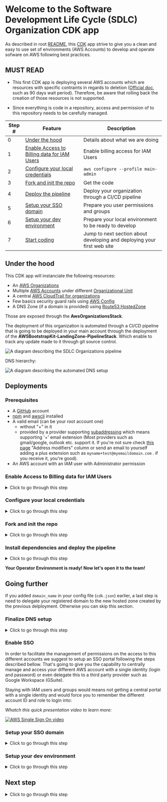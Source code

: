 # Welcome to the Software Development Life Cycle (SDLC) Organization CDK app

As described in root [README](../../README.md), this [CDK](https://docs.aws.amazon.com/cdk/latest/guide/apps.html) app strive to give you a clean and easy to use set of environments (AWS Accounts) to develop and operate sofware on AWS following best practices.

## MUST READ

* This first CDK app is deploying several AWS accounts which are resources with specific contraints in regards to deletion ([Official doc](https://aws.amazon.com/premiumsupport/knowledge-center/close-aws-account/), such as 90 days wait period). Therefore, be aware that rolling back the creation of those resources is not supported.

* Since everything is code in a repository, access and permission of to this repository needs to be carefully managed.

Step # | Feature | Description
-- | -- | --
0 | [Under the hood](#under-the-hood) | Details about what we are doing
1 | [Enable Access to Billing data for IAM Users](#Enable-Access-to-Billing-data-for-IAM-Users) | Enable billing access for IAM Users
2 | [Configure your local credentials](#configure-your-local-credentials) | `aws configure --profile main-admin`
3 | [Fork and init the repo](#clone-and-init-the-repo) | Get the code
4 | [Deploy the pipeline](#install-dependencies-and-deploy-the-pipeline) | Deploy your organization through a CI/CD pipeline
5 | [Setup your SSO domain](#setup-your-sso-domain) | Prepare you user permissions and groups
6 | [Setup your dev environment](#setup-your-dev-environment) | Prepare your local environment to be ready to develop
7 | [Start coding](#next-step) | Jump to next section about developing and deploying your first web site


## Under the hood

This CDK app will instanciate the following resources:

* An [AWS Organizations](https://docs.aws.amazon.com/organizations/latest/userguide/orgs_introduction.html)
* Multiple [AWS Accounts](https://aws.amazon.com/organizations/faqs/#Organizing_AWS_accounts) under different [Organizational Unit](https://docs.aws.amazon.com/organizations/latest/userguide/orgs_manage_ous.html)
* A central [AWS CloudTrail for organizations](https://docs.aws.amazon.com/awscloudtrail/latest/userguide/creating-trail-organization.html)
* Few basics security guard rails using [AWS Config](https://docs.aws.amazon.com/config/latest/developerguide/WhatIsConfig.html)
* A DNS Zone (if a domain is provided) using [Route53 HostedZone](https://docs.aws.amazon.com/Route53/latest/DeveloperGuide/AboutHZWorkingWith.html)

Those are exposed through the **AwsOrganizationsStack**.

The deployment of this organization is automated through a CI/CD pipeline that is going to be deployed in your main account through the deployment of the **AWSBootstrapKit-LandingZone-PipelineStack**. Which enable to track any update made to it through git source control.

![A diagram describing the SDLC Organizations pipeline](../../doc/AWSBootstrapKit-Overview-Page-2.png)


DNS hierarchy:

![A diagram describing the automated DNS setup](../../doc/AWSBootstrapKit-Overview-DNS-setup-process.png)

## Deployments

### Prerequisites

* A [GitHub](https://github.com) account
* [npm](https://npmjs.org) and [awscli](https://docs.aws.amazon.com/cli/latest/userguide/install-cliv2.html) installed
* A valid email (can be your root account one) 
  * without "+" in it
  * provided by a provider supporting [subaddressing](https://en.wikipedia.org/wiki/Plus_address) which means supporting '+' email extension (Most providers such as gmail/google, outlook etc. support it. If you're not sure check [this page](https://en.wikipedia.org/wiki/Comparison_of_webmail_providers#Features) "Address modifiers" column or send an email to yourself adding a plus extension such as `myname+test@myemaildomain.com` . if you receive it, you're good).   
* An AWS account with an IAM user with Administrator permission

### Enable Access to Billing data for IAM Users
<details>
<summary>Click to go through this step</summary>
Let's enable access to Billing data for IAM users, so that administrators are able to see and analyze the AWS usage and cost without having to login as the root user. This is an important step since it is a best practice to perform day-to-day activities through IAM users, and not the root user. To enable this setting, make sure you login to your AWS account as the <strong>root user</strong> (i.e. using the email and password that were used for creating the AWS account).

1) While logged in as the root user: in the AWS Management Console's navigation bar, choose your account name and then choose <strong>My Account</strong>.

2) Next to <strong>IAM User and Role Access to Billing Information</strong>, choose <strong>Edit</strong>.

3) Select the <strong>Activate IAM Access</strong> check box.

4) Choose <strong>Update</strong>.

Now that this setting is enabled, IAM users with appropriate privileges will be able to access the Billing and Cost Management console on AWS accounts within the organization. This is especially useful for administrators or operations staff in order to monitor cost.

<strong>Note:</strong> if you don't see the setting, you are probably logged in as an IAM user. Please log out and log back in as the <strong>root user</strong> of the account, using email and password.
</details>

### Configure your local credentials
<details>
<summary>Click to go through this step</summary>

To authenticate requests made using the CLI, we need to give your IAM user credentials (If you don't have one follow [this instruction](https://docs.aws.amazon.com/IAM/latest/UserGuide/id_users_create.html) with *Programmatic access Access type* selected and *AdministratorAccess* policy) and the region you want to use to the Command line:

```sh
aws configure --profile main-admin
AWS Access Key ID [None]: AKIAIOSFODNN7EXAMPLE
AWS Secret Access Key [None]: wJalrXUtnFEMI/K7MDENG/bPxRfiCYEXAMPLEKEY
Default region name [None]: eu-west-1
Default output format [None]: json
```

Here we use the `--profile` parameter with `main-admin` in order to, in the future be able to swtich between accounts.


You can now test our set up:

```sh
aws --profile=main-admin  sts get-caller-identity

{
    "UserId": "A1B2C3D4E5F6G7EXAMPLE",
    "Account": "111122223333",
    "Arn": "arn:aws:iam::111122223333:user/Administrator"
}
```

This command show you basically what your current crendentials are attached to :
* `Account` tell you which Account Id you are talking to
* `Arn` tell you which Role you are using


To learn more, check the [official doc](https://docs.aws.amazon.com/cli/latest/userguide/cli-configure-quickstart.html#cli-configure-quickstart-config).

</details>

### Fork and init the repo

<details>
<summary>Click to go through this step</summary>

1. Fork the repository on your GitHub account by clicking [here](https://github.com/aws-samples/aws-bootstrap-kit-examples/fork).

1. Clone the repository locally:
    ```
    git clone https://github.com/<YOUR_GITHUB_ALIAS>/aws-bootstrap-kit-examples
    ```

1. Link your GitHub repository to AWS by 
    1. Pushing your github personal secret token (follow [this instruction](https://docs.github.com/en/free-pro-team@latest/github/authenticating-to-github/creating-a-personal-access-token) if you don't have one with **admin:repo_hook** full control and **repo** full control) in AWS Secrets Manager, a service that stores your secret securely
        ```sh
        aws --profile main-admin secretsmanager create-secret --name GITHUB_TOKEN --secret-string <YOUR_GITHUB_PERSONAL_ACCESS_TOKEN>
        ```
    1. Set in `source/1-SDLC-organization/cdk.json` the following variables:

        * `email` corresponding to the administrator email that will be used to create additional AWS account (without "+" character)
            > You will receive an email with a verification link to validate it
        * `github_alias` coresponding to your github username (`your_alias` in `https://github.com/your_alias/your_repo`)
        * `github_repo_name` corresponding to the name when you created the repository (`your_repo` in this example)
        * `github_repo_branch` corresponding to the main branch of your repo. (should be called `main`)
        * `pipeline_deployable_regions` corresponding to the lists of [AWS regions](https://docs.aws.amazon.com/AWSEC2/latest/UserGuide/using-regions-availability-zones.html#concepts-regions) you plan to deploy your future applications to.
        * (optional) `domain_name` a DNS domain name to use to expose your services publicly (it needs to be already registered in a registrar such [Amazon route53](https://docs.aws.amazon.com/Route53/latest/DeveloperGuide/domain-register.html))

        it should look like:
            ```
            cd <YOUR REPO>
            cat 1-SDLC-organization/cdk.json
            {
                "app": "npx ts-node bin/sdlc-organization.ts",
                "context": {
                "@aws-cdk/core:enableStackNameDuplicates": "true",
                "aws-cdk:enableDiffNoFail": "true",
                "@aws-cdk/core:stackRelativeExports": "true",
                "@aws-cdk/core:newStyleStackSynthesis": true,
                "github_alias": "your_alias",
                "github_repo_name": "aws-bootstrap-kit-examples",
                "github_repo_branch": "main",
                "email": "admin@yourdomain.com",
                "force_email_verification": true,
                "pipeline_deployable_regions": [
                    eu-west-1,
                    eu-west-2
                ],
                "domain_name": "yourdomain.com"
                }
            }
            ```
    1. Push new changes to your repo

        ```
        git add source/1-SDLC-organization/cdk.json
        git commit -m "set required bootstrap variables"
        git push
        ```

</details>

### Install dependencies and deploy the pipeline

<details>
<summary>Click to go through this step</summary>

1. Go to the SDLC Organization folder

    ```
    cd source/1-SDLC-Organization
    ```

1. Install dependencies

    ```
    npm install
    ```

1. Bootstrap AWS account

    ```
    npm run bootstrap
    ```

1. build and deploy package

    ```
    npm run build
    npm run deploy
    ```

1. Check the status of the deployed CI/CD pipeline in AWS CodePipeline Console
(click <a href="https://docs.aws.amazon.com/codepipeline/index.html" target="_blank">here</a> to learn more about AWS Code Pipeline)

1. When all green, unlock deployment to prod by approving the change to be deployed by clicking the "review" button in prod section of the pipeline.

    PS: You can inspect what is going to be deployed by clicking "Details" link of "orgStack.Prepare" action.

1. A Validation Email is sent to your inbox, please click on the confirmation link for the deployment to complete. **THIS WILL BLOCK YOUR DEPLOYMENT, IF YOU DO NOT CLICK ON VERIFICATION LINK RECEIVED IN YOUR EMAIL**

   > This was step was enabled by the `force_email_verification` boolean set in your `cdk.json`. to ensure that the email provided satisfies the rules we previously mentioned (the email doesn't contain `+` and the email providor supports subaddressing)

1. When all green, you should be able to 
    1. check your organization structure in AWS Organizations console
    1. Get into any of those sub accounts by getting the Account ID from AWS Organizations console and using the switch role button on top left drop down of the screen and the `OrganizationAccountAccessRole` Role name.

    Check the [doc](https://docs.aws.amazon.com/organizations/latest/userguide/orgs_manage_accounts_access.html) for more details.

</details>

**Your Operator Environment is ready! Now let's open it to the team!**

## Going further


If you added `domain_name` in your config file (`cdk.json`) earlier, a last step is need to delegate your registered domain to the new hosted zone created by the previous delployment. Otherwise you can skip this section.

### Finalize DNS setup

<details>
<summary>Click to go through this step</summary>

1. First let's get the NS servers registered in the new hosted zone by
    1. Got to [AWS Route53 Hosted Zone page](https://console.aws.amazon.com/route53/v2/hostedzones#)
    1. click on the hosted zone with 5 Record count and with the Domain name coresponding to your root domain name specified in `domain_name` earlier
    1. Copy the Value of the `NS` Type Record row of your domain name
1. Go to your registrar configuration console and replace NS servers by the one copied earlier.

**Your Done! Now you can manage your domain through AWS Route53**
</details>

### Enable SSO

In order to facilitate the management of permissions on the access to this different accounts we suggest to setup an SSO portal following the steps described bellow. That's going to give you the capability to centrally manage and access your different AWS account with a single identity (login and password) or even delegate this to a third party provider such as Google Workspace (GSuite).

Staying with IAM users and groups would means not getting a central portal with a single identity and would force you to remember the different account ID and role to login into:


*Whatch this quick presentation video to learn more:*

<a href="https://www.youtube.com/watch?v=_qNkFxp1Z_k" target="_blank">
    <img src="https://img.youtube.com/vi/_qNkFxp1Z_k/hqdefault.jpg"  alt="AWS Single Sign On video"/>
</a>

### Setup your SSO domain

<details>
<summary>Click to go through this step</summary>

Sorry we can't automate those step yet :cry:


1. Go to the <a href="https://console.aws.amazon.com/singlesignon/home" target="_blank">AWS SSO Home page</a> and  Click *Enable AWS SSO*

#### Create permission sets

We want to be able to manage two groups of users:
* the **Administrators**  who will have access to all accounts with **AdministratorAccess** permissions
* the **Developers**  who will have access only to the Dev account with **DeveloperAccess** permissions and **ViewOnlyAccess** permissions to the Staging and Prod accounts

Through 5 set of permissions:
* **AdministratorAccess** grants administrator access to an AWS account. A user with this permission set is able to create, update or delete any resources in an AWS account including IAM users, roles and groups. It relies on the AdministratorAccess AWS managed job function policy.
* **DeveloperAccess** allows developers to create, update or delete AWS resources from an account excluding users and groups. A developer with this permission set is also able to create, delete and update roles as well as creating, updating, deleting and attaching role policies to a resource. It allows a developer to deploy a CDK app into and account directly with the cdk deploy command. It relies on the PowerUserAccess AWS managed job function policy plus a set of IAM actions.
* **DevOpsAccess**  allows DevOps engineers to deploy and manage CI/CD pipelines through CDK. It relies on 5 AWS managed policies: *AWSCloudFormationFullAcces, AWSCodeBuildAdminAccess, AWSCodePipelineFullAccess, AmazonS3FullAccess, AmazonEC2ContainerRegistryFullAccess, SecretsManagerReadWrite*. It relies on a set of IAM, KMS and Organizations actions.
* **ApproverAccess** allows users to view and approve manual changes for all pipelines. It relies on the *AWSCodePipelineApproverAccess* AWS managed policy.
* **ViewOnlyAccess** allows users to view resources and basic metadata across all AWS services. It relies on the *ViewOnlyAccess* AWS managed policy.

##### AdministratorAccess

To set up these accesses, we first need to create a permission set which correspond to the set of permissions that an Administrator will have when going to a specific account:

1. Click on the *AWS Accounts* section

1. Go to *Permission sets* tab and click *Create permission set*

1. Select *Create a custom permission set* and click *Next: Details*

1. Type in the info
    1. Name: *AdministratorAccess*
    1. Session duaration: *X hours*
    1. Check the *Attach AWS managed policies* and *Create a custom permissions policy* boxes. 
    1. Select the *AdministratorAccess* managed policy
    1. Enter the following custom permissions policy:
    
    ```{}```

1. click *Next: Tags* 

1. Skip *tags* by click *Next: Review* 

1. Click *Create* to finalize the creation of the permissions set


#####  DeveloperAccess

1. Repeat previous steps with
    1. Name: *DeveloperAccess*
    1. Manage policies: 
        * *PowerUserAccess*
    1. Custom policy:
        ```
        {
            "Version": "2012-10-17",
            "Statement": [
                {
                    "Action": [
                        "iam:CreateRole",
                        "iam:DeleteRole",
                        "iam:GetRole",
                        "iam:PassRole",
                        "iam:UpdateRole",
                        "iam:AttachRolePolicy",
                        "iam:DetachRolePolicy",
                        "iam:PutRolePolicy",
                        "iam:DeleteRolePolicy"
                    ],
                    "Effect": "Allow",
                    "Resource": "*"
                }
            ]
        }
        ```

##### DevOpsAccess

1. Repeat previous steps with
    1. Name: *DevOpsAccess*
    1. Manage policies: 
        * *AWSCloudFormationFullAccess*
        * *AWSCodeBuildAdminAccess*
        * *AWSCodePipelineFullAccess*
        * *AmazonS3FullAccess*
        * *AmazonEC2ContainerRegistryFullAccess
        * *SecretsManagerReadWrite*
    1. Custom policy:
        ```
        {
            "Version": "2012-10-17",
            "Statement": [
                {
                    "Action": [
                        "iam:CreateRole",
                        "iam:DeleteRole",
                        "iam:GetRole",
                        "iam:PassRole",
                        "iam:AttachRolePolicy",
                        "iam:DetachRolePolicy",
                        "iam:PutRolePolicy",
                        "iam:GetRolePolicy",
                        "iam:DeleteRolepolicy",
                        "kms:CreateKey",
                        "kms:PutKeyPolicy",
                        "kms:DescribeKey",
                        "kms:CreateAlias",
                        "kms:DeleteAlias",
                        "kms:ScheduleKeyDeletion",
                        "organizations:ListAccounts"
                    ],
                    "Effect": "Allow",
                    "Resource": "*"
                },
                {
                    "Action": [
                        "sts:AssumeRole"
                    ],
                    "Effect": "Allow",
                    "Resource": "arn:aws:iam::*:role/cdk*"
                }
            ]
        }
        ```

##### ApproverAccess

1. Repeat previous steps with
    1. Name: *ApproverAccess*
    1. Manage policies: 
        * *AWSCodePipelineApproverAccess*
        
    1. Custom policy:
        ```
        {}
        ```

##### ViewOnlyAccess

1. Repeat previous steps with
    1. Name: *ViewOnlyAccess*
    1. Manage policies: 
        * *ViewOnlyAccess*
        
    1. Custom policy:
        ```
        {}
        ```

You must end with the following permission sets:

* ViewOnlyAccess
* ApproverAccess
* DevOpsAccess
* DeveloperAccess
* AdministratorAccess


#### Create your groups

Now we are going to create the **Administrators**, **Developers**, **DevOpsEngineers** and **Approvers** groups, we basically will follow the steps listed in the [official documentation](https://docs.aws.amazon.com/singlesignon/latest/userguide/addgroups.html):

1. Click on the *Groups* Tab

1. Click *Create group*

1. Type **Adminstrators** as group name and click *Create*

1. Repeat steps 1 to 3 for **Developers**, **DevOpsEngineers**, **Approvers**


#### Link groups to accounts and permission sets


Now we are going to assign the **Administrators** group to all the accounts with the the **AdministratorAccess** permission set. It will result to giving *Administrator* access to users in the **Administrators** group to all your  accounts:

1. Come back to *AWS Accounts* section

1. Select all your accounts and click *Assign users*

1. Go to *Groups* tab, select *Admninistrators* group and click *Next: Permissions set*

1. Select *AdminstriatorAccess* permissions set and click *Finish* 

1. It will take a few seconds to configure all your accounts

1. When all is complete, click on *Proceed to AWS accounts*

1. Repeat 1 to 6 with **Developers**, **DevOpsEngineers** and **Approvers** groups with the following associations:

| Groups  | PermissionSets  | Accounts  |
|---|---|---|
| Developers  | DeveloperAccess  | Dev  |
| Developers  | ReadOnlyAccess  | Staging, Prod  |
| DevOpsEngineers  | DevOpsAccess  | CICD  |
| Approvers  | ApproverAccess  | CICD  |



**Now let's create your Administrator user !** 

#### Create your administrator SSO user



Now we are going to create an Administrator user, we basically will follow the steps listed in the [official documentation](https://docs.aws.amazon.com/singlesignon/latest/userguide/addusers.html):

1. Click on the *Users* section

1. Click *Add user*

1. Fill in the form with your personal data and click *Next Groups*:
    * *username* will be used for future login
    * *Email address* will be used for enrolling so need to be a valid email

1. Select the *Administrators* group created previously and click *Add user*

1. Check your email and *Accept invitation*

1. You should be redirected to a page to set your password then click *Update user*

1. Well done your account has been successfully activated! Click *Continue*

1. You have now access to your SSO app list. Click on *AWS Account* card to expand the list of accounts

1. Click on your main account to expand the list of your access to this account

1. Click on *Management console* to access to the console of your main account

1. Your are now connected with your new SSO Administrator user

**Let's assign the Developers group to Dev, Staging and Prod accounts with this new SSO Administrator user**

#### Customize your SSO endpoint

From now on, you or any of your developers won't have to login anymore directly to AWS console but directly through AWS SSO portal. In the previous step you might have noticed that your SSO console is accessible through a unique URL such as `https://d-123456789a.awsapps.com/start ` which is not that easy to remember, let's customize it to match your company domain:

1. Search for *SSO* on the console home page and go to the service

1. At the bottom of the page, click the *Customize* link located in *User portal* section

1. Type your domain name and click *Save*

**Tada !! You can now login to AWS Console through your SSO portal using your customized url !**

</details>

### Setup your dev environment

<details>
<summary>Click to go through this step</summary>

#### Create a developer SSO user

(This section is optional but will be one to use each time you want to onboard a new dev in your team)

Now we are going to create a Developer user with enough rate to develop and publish an app to the different environemnt, we basically will follow the steps listed in the [official documentation](https://docs.aws.amazon.com/singlesignon/latest/userguide/addusers.html):

1. Click on the *Users* section

1. Click *Add user*

1. Fill in the form with your personal data and click *Next Groups*:
    * *username* will be used for future login
    * *Email address* will be used for enrolling so need to be a valid email

1. Select the *Developers* groups created previously and click *Add user*

1. Check your email and *Accept invitation*

1. You should be redirected to a page to set your password then click *Update user*

1. Well done your account has been successfully activated! Click *Continue*

1. You have now access to your SSO app list with your Developer user


#### AWS CLI V2

---

**TL;DR**

Just run
```
 aws configure sso --profile dev
```

and choose 
* The previously customized URL as **SSO Start URL** with the **/start/** at the end
* your dev account in the list. 


And login with
```
aws sso login --profile dev
```

---


In order to interact with your different environment through the [awscli](https://docs.aws.amazon.com/cli/latest/userguide/install-cliv2.html) or any AWS SDKs locally, you will need to get your credentials.

To authenticate requests made using the CLI, we need to give the credentials generated by AWS SSO and link them to what we call `profile`. So for each environment you want to have access to through AWS CLI v2 and CDK you will have to configure a specific profile for it running the command below. 

Here we setup your first profile that will be used to replace your IAM user administrator one (`--profile dev`):

  
 ```sh
 aws configure sso --profile dev
 SSO start URL [None]: https://yourdomain.awsapps.com/start
 SSO Region [None]: eu-west-1
 Attempting to automatically open the SSO authorization page in your default browser.
 If the browser does not open or you wish to use a different device to authorize this request, open the following URL:
 
 https://device.sso.eu-west-1.amazonaws.com/
 
 Then enter the code:
 
 ABCD-ABCD
 There are 5 AWS accounts available to you.
 Using the account ID 111122223333
 The only role available to you is: DeveloperAccess
 Using the role name "DeveloperAccess"
 CLI default client Region [None]: eu-west-1
 CLI default output format [None]: json
 
 To use this profile, specify the profile name using --profile, as shown:
 
 aws s3 ls --profile dev
 ```
  
 Here we use the `--profile` parameter with `dev` in order to, in the future be able to swtich between accounts.
  
  
 You can now test our set up:
  
 ```sh
 aws --profile=dev  sts get-caller-identity
  
 {
         "UserId": "A1B2C3D4E5F6G7EXAMPLE:admin",
     "Account": "111122223333",
        "Arn": "arn:aws:sts::111122223333:assumed-role/AWSReservedSSO_AdministratorAccess_1234a12345a12aa1/admin"
 }
 ```
  
 This command show you basically what your current crendentials are attached to :
 * `Account` tell you which Account Id you are talking to
 * `Arn` tell you which Role you are using
  
   To learn more, check the [official doc](https://docs.aws.amazon.com/cli/latest/userguide/cli-configure-sso.html).

This procedure should be repeted for all the AWS Account you want to interact with.


Then, when token expire, you can refresh it by running

```
aws sso login --profile dev
```

**Now you can interact with your different AWS Accounts using AWS CLI**

#### CDK and SSO

CDK and AWS SSO are not yet friends (see github issue [5455](https://github.com/aws/aws-cdk/issues/5455)). So since in the future we will have to deploy infrastructure as code apps into multiple environment, we  will need to make it work.

There is several workaround and here is one using a quick utility written in nodejs called "cdk-sso-sync":

```
npm install -g cdk-sso-sync
```

Then simply run
```
aws sso login --profile dev
cdk-sso-sync dev
```

This will simply extract the credentials you got from the `aws sso login` command and sync them with the CDK credentials source (`~/.aws/credentials`).

**Now you can deploy CDK apps in your different AWS Accounts using CDK CLI**


### Leverage AWS IDE Toolkits

In order to improve your productivity, do not hesitate to leverage AWS IDE Toolkits by checking the [official docmumentation](https://aws.amazon.com/getting-started/tools-sdks/#IDE_and_IDE_Toolkits).

At the time of writting, we support the following IDEs:
* [AWS Cloud9](https://aws.amazon.com/cloud9/)
* [Eclipse](https://aws.amazon.com/eclipse/)
* [IntelliJ](https://aws.amazon.com/intellij/)
* [PyCharm](https://aws.amazon.com/pycharm/)
* [Visual Studio](https://aws.amazon.com/visualstudio/)
* [Visual Studio Code](https://aws.amazon.com/visualstudiocode/)
* [Azure DevOps](https://aws.amazon.com/vsts/)
* [Rider](https://aws.amazon.com/rider/)


**You are now Ready to start coding !**

</details>

## Next step

<details>
<summary>Click to go through this step</summary>

Start coding and deploy your first website by jumping to the [landing page app example](../2-landing-page/README.md).

</details>
